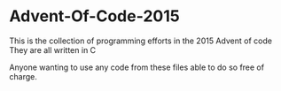# Advent-Of-Code-2015

This is the collection of programming efforts in the 2015 Advent of code
They are all written in C

Anyone wanting to use any code from these files able to do so free of charge.


